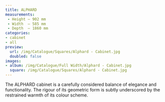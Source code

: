 ```yaml
---
title: ALPHARD
measurements:
 - Height — 902 mm
 - Width  — 585 mm
 - Depth  — 1860 mm
categories:
- cabinet
- all
preview:
  url: /img/Catalogue/Squares/Alphard - Cabinet.jpg
  doubled: false
images:
- album: /img/Catalogue/Full Width/Alphard - Cabinet.jpg
  square: /img/Catalogue/Squares/Alphard - Cabinet.jpg
---
```


The ALPHARD cabinet is a carefully considered balance of elegance and functionality. The rigour of its geometric form is subtly underscored by the restrained warmth of its colour scheme.
